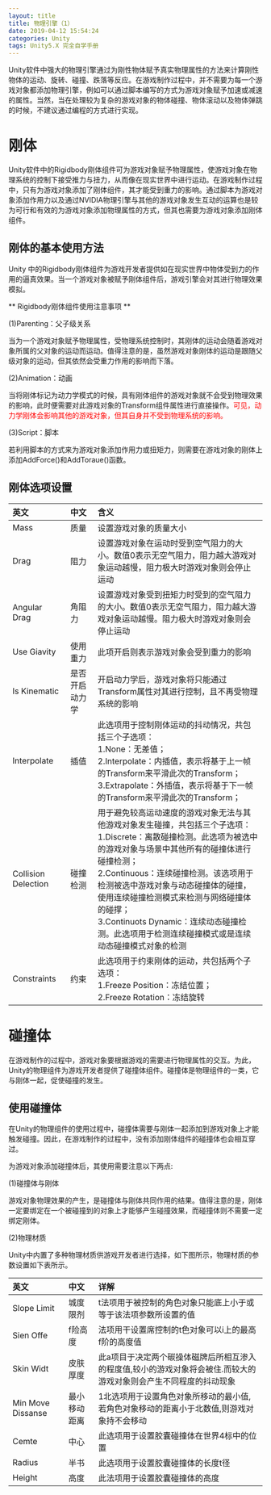 ```yaml
---
layout: title
title: 物理引擎（1）
date: 2019-04-12 15:54:24
categories: Unity
tags: Unity5.X 完全自学手册
---
```

Unity软件中强大的物理引擎通过为刚性物体赋予真实物理属性的方法来计算刚性物体的运动、旋转、碰撞、跌落等反应。在游戏制作过程中，并不需要为每一个游戏对象都添加物理引擎，例如可以通过脚本编写的方式为游戏对象赋予加速或减速的属性。当然，当在处理较为复杂的游戏对象的物体碰撞、物体滚动以及物体弹跳的时候，不建议通过编程的方式进行实现。

<!--more-->

# 刚体

Unity软件中的Rigidbody刚体组件可为游戏对象赋予物理属性，使游戏对象在物理系统的控制下接受推力与扭力，从而像在现实世界中进行运动。在游戏制作过程中，只有为游戏对象添加了刚体组件，其才能受到重力的影响。通过脚本为游戏对象添加作用力以及通过NVIDIA物理引擎与其他的游戏对象发生互动的运算也是较为可行和有效的为游戏对象添加物理属性的方式，但其也需要为游戏对象添加刚体组件。

## 刚体的基本使用方法

Unity 中的Rigidbody刚体组件为游戏开发者提供如在现实世界中物体受到力的作用的逼真效果。当一个游戏对象被赋予刚体组件后，游戏引擎会对其进行物理效果模拟。

** Rigidbody刚体组件使用注意事项 **

(1)Parenting：父子级关系

当为一个游戏对象赋予物理属性，受物理系统控制时，其刚体的运动会随着游戏对象所属的父对象的运动而运动。值得注意的是，虽然游戏对象刚体的运动是跟随父级对象的运动，但其依然会受重力作用的影响而下落。

(2)Animation：动画

当将刚体标记为动力学模式的时候，具有刚体组件的游戏对象就不会受到物理效果的影响，此时便需要对此游戏对象的Transform组件属性进行直接操作。<span style="color:red;">可见，动力学刚体会影响其他的游戏对象，但其自身并不受到物理系统的影响。</span>

(3)Script：脚本

若利用脚本的方式来为游戏对象添加作用力或扭矩力，则需要在游戏对象的刚体上添加AddForce()和AddToraue()函数。

## 刚体选项设置

| 英文  | 中文  | 含义  |
| :------------ | :------------ | :------------ |
| Mass  | 质量  | 设置游戏对象的质量大小  |
| Drag  | 阻力  | 设置游戏对象在运动时受到空气阻力的大小。数值0表示无空气阻力，阻力越大游戏对象运动越慢，阻力极大时游戏对象则会停止运动  |
| Angular Drag  | 角阻力  | 设置游戏对象受到扭矩力时受到的空气阻力的大小。数值0表示无空气阻力，阻力越大游戏对象运动越慢。阻力极大时游戏对象则会停止运动  |
| Use Giavity  | 使用重力  | 此项开启则表示游戏对象会受到重力的影响  |
| Is Kinematic  | 是否开启动力学  | 开启动力学后，游戏对象将只能通过Transform属性对其进行控制，且不再受物理系统的影响  |
| Interpolate  | 插值  | 此选项用于控制刚体运动的抖动情况，共包括三个子选项：<br>1.None：无差值；<br>2.Interpolate：内插值，表示将基于上一帧的Transform来平滑此次的Transform；<br>3.Extrapolate：外插值，表示将基于下一帧的Transform来平滑此次的Transform； |
| Collision Delection  | 碰撞检测  | 用于避免较高运动速度的游戏对象无法与其他游戏对象发生碰撞，共包括三个子选项：<br>1.Discrete：离散碰撞检测。此选项为被选中的游戏对象与场景中其他所有的碰撞体进行碰撞检测；<br>2.Continuous：连续碰撞检测。该选项用于检测被选中游戏对象与动态碰撞体的碰撞，使用连续碰撞检测模式来检测与网络碰撞体的碰撑；<br>3.Continuots Dynamic：连续动态碰撞检测。此选项用于检测连续碰撞模式或是连续动态碰撞模式对象的检测  |
| Constraints  | 约束  | 此选项用于约束刚体的运动，共包括两个子选项：<br>1.Freeze Position：冻结位置；<br>2.Freeze Rotation：冻结旋转  |

# 碰撞体

在游戏制作的过程中，游戏对象要根据游戏的需要进行物理属性的交互。为此，Unity的物理组件为游戏开发者提供了碰撞体组件。碰撞体是物理组件的一类，它与刚体一起，促使碰撞的发生。

## 使用碰撞体

在Unity的物理组件的使用过程中，碰撞体需要与刚体一起添加到游戏对象上才能触发碰撞。因此，在游戏制作的过程中，没有添加刚体组件的碰撞体也会相互穿过。

为游戏对象添加碰撞体后，其使用需要注意以下两点:

(1)碰撞体与刚体

游戏对象物理效果的产生，是碰撞体与刚体共同作用的结果。值得注意的是，刚体一定要绑定在一个被碰撞到的对象上才能够产生碰撞效果，而碰撞体则不需要一定绑定刚体。

(2)物理材质

Unity中内置了多种物理材质供游戏开发者进行选择，如下图所示，物理材质的参数设置如下表所示。

| 英文  | 中文  | 详解  |
| :------------ | :------------ | :------------ |
| Slope Limit  | 城度限剂  | t法项用于被控制的角色对象只能底上小于或等于该法项参数所设置的值  |
| Sien Offe  | f险高度  | 法项用干设置席控制的t色对象可以i上的最高f阶的高度值  |
| Skin Widt  | 皮肤厚度  | 此a项目于决定两个碳操体磁牌后所相互渗入的程度值,较小的游戏对象将会被住.而较大的游戏对象则会产生不同程度的抖动现象  |
| Min Move Dissanse  | 最小移动距离  | 1北选项用于设置角色对象所移动的最小值,若角色对象移动的距离小于北数值,则游戏对象持不会移动  |
| Cemte  | 中心  | 此选项用于设置胶囊碰撞体在世界4标中的位置  |
| Radius  | 半书  | 此选项用于设置胶囊碰撞体的长度t径  |
| Height  | 高度  | 此法项用于设置胶囊碰撞体的高度  |